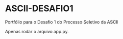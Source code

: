# ASCII-DESAFIO1
Portfólio para o Desafio 1 do Processo Seletivo da ASCII

Apenas rodar o arquivo app.py.

